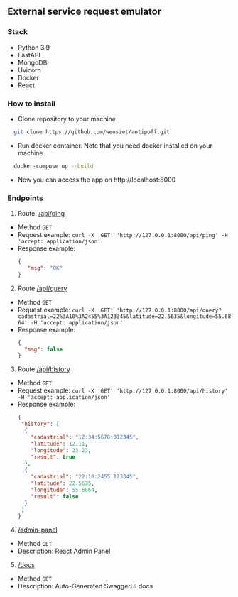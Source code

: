 ## External service request emulator

### Stack

- Python 3.9
- FastAPI
- MongoDB
- Uvicorn
- Docker
- React

### How to install

- Clone repository to your machine.

```bash
  git clone https://github.com/wensiet/antipoff.git
```

- Run docker container. Note that you need docker installed on your machine.

```bash
  docker-compose up --build
```

- Now you can access the app on http://localhost:8000

### Endpoints

1. Route: [/api/ping](http://localhost:8000/api/ping)

- Method ```GET```
- Request example: ```curl -X 'GET' 'http://127.0.0.1:8000/api/ping' -H 'accept: application/json'```
- Response example:
    ```json
    {
       "msg": "OK"
    }
    ```

2. Route [/api/query](http://localhost:8000/api/query)

- Method ```GET```
- Request
  example: ```curl -X 'GET' 'http://127.0.0.1:8000/api/query?cadastrial=22%3A10%3A2455%3A123345&latitude=22.5635&longitude=55.6864' -H 'accept: application/json'```
- Response example:
    ```json
    {
      "msg": false
    }
    ```

3. Route [/api/history](http://localhost:8000/api/history)

- Method ```GET```
- Request example: ```curl -X 'GET' 'http://127.0.0.1:8000/api/history' -H 'accept: application/json'```
- Response example:
     ```json
  {
      "history": [
       {
         "cadastrial": "12:34:5678:012345",
         "latitude": 12.11,
         "longitude": 23.23,
         "result": true
       },
       {
         "cadastrial": "22:10:2455:123345",
         "latitude": 22.5635,
         "longitude": 55.6864,
         "result": false
       }
      ]
    }
    ```
4. [/admin-panel](http://localhost:8000/admin-panel)
- Method ```GET```
- Description: React Admin Panel
5. [/docs](http://localhost:8000/docs)
- Method ```GET```
- Description: Auto-Generated SwaggerUI docs